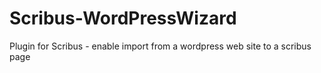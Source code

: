 # Scribus-WordPressWizard
Plugin for Scribus - enable import from a wordpress web site to a scribus page
